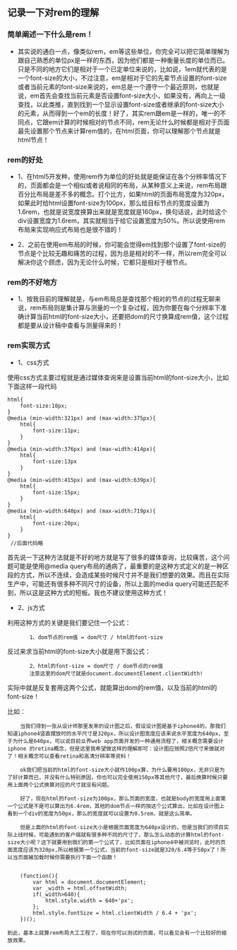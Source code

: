 ## 记录一下对rem的理解

### 简单阐述一下什么是rem！

* 其实说的通白一点，像类似rem，em等这些单位，你完全可以把它简单理解为跟自己熟悉的单位px是一样的东西，因为他们都是一种衡量长度的单位而已。只是不同的地方它们是相对于一个已定单位来说的，比如说，1em就代表的是一个font-size的大小，不过注意，em是相对于它的先辈节点设置的font-size或者当前元素的font-size来说的，em总是一个遵守一个最近原则，也就是说，em首先会查找当前元素是否设置font-size大小，如果没有，再向上一级查找，以此类推，直到找到一个显示设置font-size或者继承的font-size大小的元素，从而得到一个em的长度！好了，其实rem跟em是一样的，唯一的不同点，它跟em计算的时候相对的节点不同，rem无论什么时候都是相对于页面最先设置那个节点来计算rem值的，在html页面，你可以理解那个节点就是html节点！



### rem的好处

* 1、在html5开发种，使用rem作为单位的好处就是能保证在各个分辨率情况下的，页面都会是一个相似或者说相同的布局，从某种意义上来说，rem布局跟百分比布局是差不多的概念。打个比方，如果html的页面布局宽度为320px，如果此时给html设置font-size为100px，那么给目标节点的宽度设置为1.6rem，也就是说宽度换算出来就是宽度就是160px，换句话说，此时给这个div设置宽度为1.6rem，其实就相当于给它设置宽度为50%。所以说使用rem布局来实现响应式布局也是很不错的！

* 2、之前在使用em布局的时候，你可能会觉得em找到那个设置了font-size的节点是个比较无趣和痛苦的过程，因为总是相对的不一样，所以rem完全可以解决你这个顾虑，因为无论什么时候，它都只是相对于根节点。


### rem的不好地方

* 1、按我目前的理解就是，与em布局总是查找那个相对的节点的过程无聊来说，rem布局则是集计算与测量的一个复杂过程，因为你要在每个分辨率下准确计算当前html的font-size大小，还要把dom的尺寸换算成rem值，这个过程都是要从设计稿中查看与测量得来的！




### rem实现方式

* 1、css方式

使用css方式主要过程就是通过媒体查询来是设置当前html的font-size大小，比如下面这样一段代码

```
html{
	font-size:10px;
}
@media (min-width:321px) and (max-width:375px){
	html{
		font-size:11px;
	}
}
@media (min-width:376px) and (max-width:414px){
	html{
		font-size:13px
	}
}
@media (min-width:415px) and (max-width:639px){
	html{
		font-size:15px;
	}
}
@media (min-width:640px) and (max-width:719px){
	html{
		font-size:20px;
	}
}
 //后面代码略
```

 首先说一下这种方法就是不好的地方就是写了很多的媒体查询，比较痛苦，这个问题可能是使用@media query布局的通病了，最重要的是这种方式定义的是一种区段的方式，所以不连续，会造成某些时候尺寸并不是我们想要的效果。而且在实际生产中，可能还有很多种不同尺寸的设备，所以上面的media query可能还匹配不到，所以这是这种方式的短板。我也不建议使用这种方式！



 * 2、js方式
 
 利用这种方式的关键是我们要记住一个公式：

 ```
 		1、dom节点的rem值 = dom尺寸 / html的font-size
 ```

 反过来求当前html的font-size大小就是用下面公式：

 ```
 		2、html的font-size = dom尺寸 / dom节点的rem值
 		注意这里的dom尺寸就是document.documentElement.clientWidth!
 ```
 实际中就是反复套用这两个公式，就能算出dom的rem值，以及当前的html的font-size！


 比如：

```
	当我们得到一张从设计师那里发来的设计图之后，假设设计图是基于iphone4的，那我们知道iphone4竖直摆放时的水平尺寸是320px，所以设计图宽度应该来说水平宽度为640px，至于为什么是640px，可以说目前业界web app页面开发的一种通用流程了，相关概念需要设计iphone 的retina概念，但是这里我希望做这样的理解即可：设计图应按照2倍尺寸来做就对了！相关概念可以查看retina和高清分辨率等资料！
```


```
	ok我们把当前的html的font-size大小就作100px算，为什么要用100px，无非只是为了好计算而已，并没有什么特别原因，你也可以完全使用150px等其他尺寸，最后换算时候只要用上面两个公式换算对应的尺寸就没有问题。
```

```
	好了，现在html的font-size为100px，那么页面的宽度，也就是body的宽度用上面第一个公式是不是可以算出为6.4rem，其他的dom节点一样的按这个公式算出，比如在设计图上看到一个div的宽度为50px，那么的宽度就可以设置为0.5rem，就是这么简单。
```

```
	但是上面的html的font-size大小是根据页面宽度为640px设计的，但是当我们的项目实际上线时候，可能遇到的客户端就有很多种不同的尺寸了，那么怎么动态的计算html的font-size大小呢？这下就要用到我们的第一个公式了，比如页面在iphone4中被浏览时，此时的页面宽度应该为320px,所以根据第一个公式，当前的font-size就是320/6.4等于50px了！所以当页面被加载时候你需要执行下面一个函数！
```

```

	(function(){
		var html = document.documentElement;
		var _width = html.offsetWidth;
		if(_width>640){
			html.style.width = 640+'px';
		};
		html.style.fontSize = html.clientWidth / 6.4 + 'px';
	})();
```

	到此，基本上就算rem布局大工工程了，现在你可以测试的页面，可以看见会有一个比较好的缩放效果。
